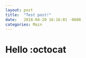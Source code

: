 ```yaml
---
layout: post
title:  "Test post!"
date:   2018-04-20 16:16:01 -0600
categories: Main
---
```

# Hello :octocat

